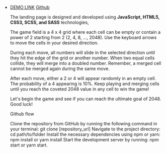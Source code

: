   - [DEMO LINK](https://mukutiuk.github.io/game-landidnd/)
    [Github](https://github.com/mukutiuk)

    The landing page is designed and developed using **JavaScript, HTML5, CSS3, SCSS, and SASS** technologies,

    The game field is a 4 x 4 grid where each cell can be empty or contain a power of 2 starting from 2 (2, 4, 8, ..., 2048). Use the keyboard arrows to move the cells in your desired direction.

    During each move, all numbers will slide in the selected direction until they hit the edge of the grid or another number. When two equal cells collide, they will merge into a doubled number. Remember, a merged cell cannot be merged again during the same move.

    After each move, either a 2 or 4 will appear randomly in an empty cell. The probability of a 4 appearing is 10%. Keep playing and merging cells until you reach the coveted 2048 value in any cell to win the game!

    Let's begin the game and see if you can reach the ultimate goal of 2048. Good luck!


    Github flow

    Clone the repository from GitHub by running the following command in your terminal: git clone [repository_url]
    Navigate to the project directory: cd path/to/folder
    Install the necessary dependencies using npm or yarn: npm install or yarn install
    Start the development server by running: npm start or yarn start.